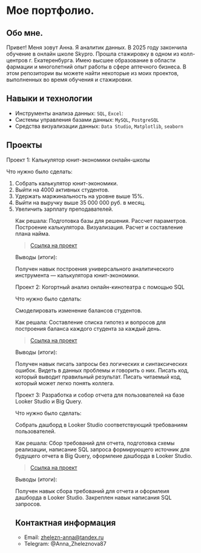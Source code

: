 # Мое портфолио.
## Обо мне. 

Привет! Меня зовут Анна. Я аналитик данных. В 2025 году закончила обучение в онлайн школе Skypro. Прошла стажировку в одном из колл-центров г. Екатеренбурга. 
Имею высшее образование в области фармации и многолетний опыт работы в сфере аптечного бизнеса. 
В этом репозитории вы можете найти некоторые из моих проектов, выполненных во время обучения и стажировки.

## Навыки и технологии
- Инструменты анализа данных: ``SQL``, ``Excel``: 
- Системы управления базами данных: ``MySQL``, ``PostgreSQL``
- Средства визуализации данных: ``Data Studio``, ``Matplotlib``, ``seaborn``

## Проекты
<p> Проект 1: Калькулятор юнит-экономики онлайн-школы</p>
<p>Что нужно было сделать:<p>
<ol>
 <li> Cобрать калькулятор юнит-экономики.
 <li> Выйти на 4000 активных студентов.
 <li> Удержать маржинальность на уровне выше 15%.
 <li> Выйти на выручку выше 35 000 000 руб. в месяц.
 <li> Увеличить зарплату преподавателей.
 
<p>Как решала: Подготовка базы для решения. Рассчет параметров. Построение калькулятора. Визуализация. Расчет и составление плана найма.

> <a href="https://disk.yandex.ru/d/TBZ6yuhsAd1-5g">Ссылка на проект</a>

<p>Выводы (итоги):<p> Получен навык построения универсального аналитического инструмента — калькулятора юнит-экономики.

<p> Проект 2: Когортный анализ онлайн-кинотеатра с помощью SQL</p>
<p>Что нужно было сделать:<p> Смоделировать изменение балансов студентов.

<p>Как решала: Составление списка гипотез и вопросов для построения баланса каждого студента за каждый день.

> <a href="https://disk.yandex.ru/d/wH8txmTGP1tD8w">Ссылка на проект</a>

<p>Выводы (итоги):<p> Получен навык писать запросы без логических и синтаксических ошибок. Видеть в данных проблемы и говорить о них. Писать код, который выводит правильный результат. Писать читаемый код, который может легко понять коллега.

<p> Проект 3: Разработка и собор отчета для пользователей на базе Looker Studio и Big Query.</p>
<p>Что нужно было сделать:<p> Собрать дашборд в Looker Studio соответствующий требованиям пользователей.  

<p>Как решала: Сбор требований для отчета, подготовка схемы реализации, написание SQL запроса формирующего источник для будущего отчета в Big Query, оформлеие дашборда в Looker Studio. 
 
> <a href="https://disk.yandex.ru/d/wH8txmTGP1tD8w">Ссылка на проект</a>

<p>Выводы (итоги):<p> Получен навык сбора требований для отчета и оформлеия дашборда в Looker Studio. Закреплен навык написания SQL запросов. 
 
## Контактная информация
- Email: zhelezn-anna@tandex.ru
- Telegram: @Anna_Zheleznova87





